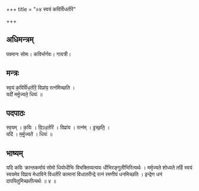 +++
title = "०४ स्वयं कविर्विधर्तरि"

+++
## अधिमन्त्रम्
पवमानः सोमः। कविर्भार्गवः। गायत्री।

## मन्त्रः
स्व॒यं क॒विर्वि॑ध॒र्तरि॒ विप्रा॑य॒ रत्न॑मिच्छति ।  
यदी॑ मर्मृ॒ज्यते॒ धियः॑ ॥

## पदपाठः
स्व॒यम् । क॒विः । वि॒ऽध॒र्तरि॑ । विप्रा॑य । रत्न॑म् । इ॒च्छ॒ति॒ ।  
यदि॑ । म॒र्मृ॒ज्यते॑ । धियः॑ ॥

## भाष्यम्
यदि कविः क्रान्तकर्मायं सोमो धियोधीभिः विभक्तिव्यत्ययः धीभिरङ्गुलीभिरित्यर्थः । मर्मृज्यते शोध्यते तर्हि स्वयं स्वयमेव विप्राय मेधाविने विधर्तरि कामानां विधातरीन्द्रे रत्नं रमणीयं धनमिच्छति । इन्द्रेण धनं दापयितुमिच्छतीत्यर्थः ॥ ४ ॥